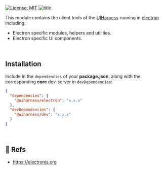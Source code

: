 [![License: MIT](https://img.shields.io/badge/License-MIT-green.svg)](https://opensource.org/licenses/MIT)
![title](https://user-images.githubusercontent.com/185555/51809597-fa710e80-2306-11e9-806d-72c58a0ff0db.png)


This module contains the client tools of the [UIHarness](https://uiharness.com) running in [electron](https://electronjs.org/) including:

- Electron specific modules, helpers and utilities.
- Electron specific UI components.

<p>&nbsp;</p>


## Installation

Include in the `dependencies` of your **package.json**, along with the corresponding **core** dev-server in `devDependencies`:

```json
{
  "dependencies": {
    "@uiharness/electron": "x.x.x"
  },
  "devDependencies": {
    "@uiharness/dev": "x.x.x"
  }
}
```

<p>&nbsp;</p>

## 🔗 Refs
- https://electronjs.org

<p>&nbsp;</p>

